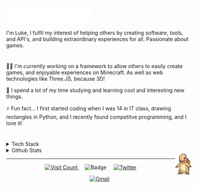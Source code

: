 <img src="banner.svg"></img>

I'm Luke, I fulfil my interest of helping others by creating software, tools, and API's, and building extraordinary experiences for all. Passionate about games. 


#
👩‍💻 I'm currently working on a framework to allow others to easily create games, and enjoyable experiences on Minecraft. As well as web technologies like Three.JS, because 3D!

🧠 I spend a lot of my time studying and learning cool and interesting new things.

⚡️ Fun fact... I first started coding when I was 14 in IT class, drawing rectangles in Python, and I recently found competitve programming, and I love it! 


#
<details>
  <summary>Tech Stack</summary>

  ![Java](https://img.shields.io/badge/java-%23ED8B00.svg?style=for-the-badge&logo=java&logoColor=white) ![C#](https://img.shields.io/badge/c%23-%23239120.svg?style=for-the-badge&logo=c-sharp&logoColor=white) ![CSS3](https://img.shields.io/badge/css3-%231572B6.svg?style=for-the-badge&logo=css3&logoColor=white) ![JavaScript](https://img.shields.io/badge/javascript-%23323330.svg?style=for-the-badge&logo=javascript&logoColor=%23F7DF1E) ![Python](https://img.shields.io/badge/python-3670A0?style=for-the-badge&logo=python&logoColor=ffdd54) ![Swift](https://img.shields.io/badge/swift-F54A2A?style=for-the-badge&logo=swift&logoColor=white) ![HTML5](https://img.shields.io/badge/html5-%23E34F26.svg?style=for-the-badge&logo=html5&logoColor=white) ![.Net](https://img.shields.io/badge/.NET-5C2D91?style=for-the-badge&logo=.net&logoColor=white) ![IOS](https://img.shields.io/badge/IOS-%2320232a.svg?style=for-the-badge&logo=apple&logoColor=white) ![ANDROID](https://img.shields.io/badge/android-%2320232a.svg?style=for-the-badge&logo=android&logoColor=%a4c639) ![MySQL](https://img.shields.io/badge/mysql-%2300f.svg?style=for-the-badge&logo=mysql&logoColor=white) ![Adobe After Effects](https://img.shields.io/badge/Adobe%20After%20Effects-9999FF.svg?style=for-the-badge&logo=Adobe%20After%20Effects&logoColor=white) ![Adobe Photoshop](https://img.shields.io/badge/adobephotoshop-%2331A8FF.svg?style=for-the-badge&logo=adobephotoshop&logoColor=white) ![Aseprite](https://img.shields.io/badge/Aseprite-FFFFFF?style=for-the-badge&logo=Aseprite&logoColor=#7D929E) ![Trello](https://img.shields.io/badge/Trello-%23026AA7.svg?style=for-the-badge&logo=Trello&logoColor=white) ![OpenCV](https://img.shields.io/badge/opencv-%23white.svg?style=for-the-badge&logo=opencv&logoColor=white)  ![C++](https://img.shields.io/badge/c++-%23ED8B00.svg?style=for-the-badge&logo=c++&logoColor=white)

</details>
<details>
  <summary>Github Stats</summary>
  
![Metrics](https://beta-metrics.lecoq.io/rewindbytes?template=classic&isocalendar=1&languages=1&achievements=1&base=header%2C%20activity%2C%20community%2C%20repositories%2C%20metadata&base.indepth=false&base.hireable=false&base.skip=false&isocalendar=false&isocalendar.duration=half-year&languages=false&languages.limit=8&languages.threshold=0%25&languages.other=false&languages.colors=github&languages.sections=most-used&languages.indepth=false&languages.analysis.timeout=15&languages.analysis.timeout.repositories=7.5&languages.categories=markup%2C%20programming&languages.recent.categories=markup%2C%20programming&languages.recent.load=300&languages.recent.days=14&achievements=false&achievements.threshold=C&achievements.secrets=true&achievements.display=detailed&achievements.limit=0&config.timezone=Europe%2FLondon)

</details>

<img src="4.gif" align="right">



---

<div align="center">
    <a href="https://visitcount.itsvg.in/api?id=rewindbytes&icon=5&color=6">
        <img src="https://visitcount.itsvg.in/api?id=rewindbytes&icon=5&color=6" alt="Visit Count" width="100" height="20" />
    </a>
    &nbsp;&nbsp;&nbsp;
    <img src="https://cp-logo.vercel.app/codeforces/IBuild" alt="Badge" width="100" height="20" />
    &nbsp;&nbsp;&nbsp;
    <a href="https://twitter.com/RewindHi">
        <img src="https://img.shields.io/badge/Twitter-%231DA1F2.svg?logo=Twitter&logoColor=white" alt="Twitter" width="100" height="20" />
    </a>
</div>
<p align="center">
    <a href="mailto:surgerewind@gmail.com">
        <img src="https://img.shields.io/badge/gmail-%23D14836.svg?&style=for-the-badge&logo=gmail&logoColor=white" alt="Gmail" />
    </a>
</p>
